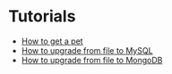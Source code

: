 # Tutorials

 * [How to get a pet](tutorials/how_to_get_a_mypet)
 * [How to upgrade from file to MySQL](tutorials/how_to_upgrade_from_file_to_mysql)
 * [How to upgrade from file to MongoDB](tutorials/how_to_upgrade_from_file_to_mongodb)
